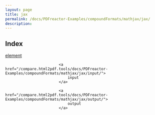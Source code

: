 ```yaml
---
layout: page
title: jax
permalink: /docs/PDFreactor-Examples/compoundFormats/mathjax/jax/
description: 
---
```


## Index
<div class="boxes">
                            <a href="/compare.html2pdf.tools/docs/PDFreactor-Examples/compoundFormats/mathjax/jax/element/">
                                element
                            </a>

                            <a href="/compare.html2pdf.tools/docs/PDFreactor-Examples/compoundFormats/mathjax/jax/input/">
                                input
                            </a>

                            <a href="/compare.html2pdf.tools/docs/PDFreactor-Examples/compoundFormats/mathjax/jax/output/">
                                output
                            </a>
</div>


